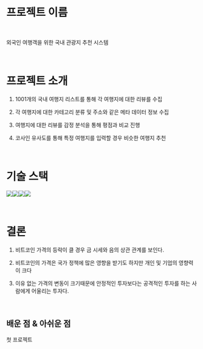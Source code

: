 # **프로젝트 이름**

<p align="center">
  <br>
  
   외국인 여행객을 위한 국내 관광지 추천 시스템
  
  <br>
</p>




# 프로젝트 소개

<p align="justify">
  
 1. 1001개의 국내 여행지 리스트를 통해 각 여행지에 대한 리뷰를 수집

 2. 각 여행지에 대한 카테고리 분류 및 주소와 같은 메타 데이터 정보 수집

 3. 여행지에 대한 리뷰를 감정 분석을 통해 평점과 비교 진행

 4. 코사인 유사도를 통해 특정 여행지를 입력할 경우 비슷한 여행지 추천

</p>

<p align="center">
  
</p>

<br>

# 기술 스택
<img src="https://img.shields.io/badge/python-3776AB?style=for-the-badge&logo=python&logoColor=white"><img src = "https://img.shields.io/badge/Matplotlib-%23ffffff.svg?style=for-the-badge&logo=Matplotlib&logoColor=black"><img src = "https://img.shields.io/badge/pandas-%23150458.svg?style=for-the-badge&logo=pandas&logoColor=white"><img src = "https://img.shields.io/badge/jupyter-%23FA0F00.svg?style=for-the-badge&logo=jupyter&logoColor=white">



<br>

# 결론

1. 비트코인 가격의 등락이 클 경우 금 시세와 음의 상관 관계를 보인다.
   
2. 비트코인의 가격은 국가 정책에 많은 영향을 받기도 하지만 개인 및 기업의 영향력이 크다
   
3. 이유 없는 가격의 변동이 크기때문에 안정적인 투자보다는 공격적인 투자를 하는 사람에게 어울리는 투자다.
   
<br>

## 배운 점 & 아쉬운 점

<p align="justify">
첫 프로젝트
</p>

<br>
